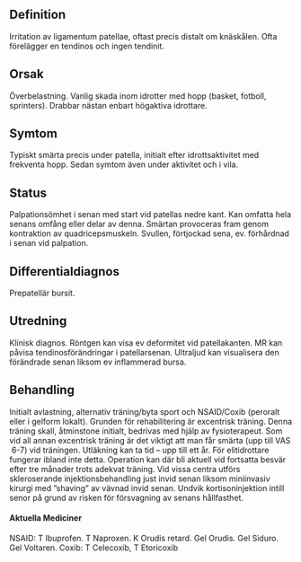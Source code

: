## Definition

Irritation av ligamentum patellae, oftast precis distalt om knäskålen. Ofta förelägger en tendinos och ingen tendinit.

## Orsak

Överbelastning. Vanlig skada inom idrotter med hopp (basket, fotboll, sprinters). Drabbar nästan enbart högaktiva idrottare.

## Symtom

Typiskt smärta precis under patella, initialt efter idrottsaktivitet med frekventa hopp. Sedan symtom även under aktivitet och i vila.

## Status

Palpationsömhet i senan med start vid patellas nedre kant. Kan omfatta hela senans omfång eller delar av denna. Smärtan provoceras fram genom kontraktion av quadricepsmuskeln. Svullen, förtjockad sena, ev. förhårdnad i senan vid palpation.

## Differentialdiagnos

Prepatellär bursit.

## Utredning

Klinisk diagnos. Röntgen kan visa ev deformitet vid patellakanten. MR kan påvisa tendinosförändringar i patellarsenan. Ultraljud kan visualisera den förändrade senan liksom ev inflammerad bursa.

## Behandling

Initialt avlastning, alternativ träning/byta sport och NSAID/Coxib (peroralt eller i gelform lokalt). Grunden för rehabilitering är excentrisk träning. Denna träning skall, åtminstone initialt, bedrivas med hjälp av fysioterapeut. Som vid all annan excentrisk träning är det viktigt att man får smärta (upp till VAS  6-7) vid träningen.
Utläkning kan ta tid – upp till ett år. För elitidrottare fungerar ibland inte detta. Operation kan där bli aktuell vid fortsatta besvär efter tre månader trots adekvat träning. Vid vissa centra utförs skleroserande injektionsbehandling just invid senan liksom miniinvasiv kirurgi med ”shaving” av vävnad invid senan.
Undvik kortisoninjektion intill senor på grund av risken för försvagning av senans hållfasthet.

#### Aktuella Mediciner

NSAID: T Ibuprofen. T Naproxen. K Orudis retard. Gel Orudis. Gel Siduro. Gel Voltaren.
Coxib: T Celecoxib, T Etoricoxib 

